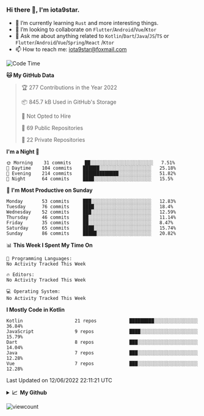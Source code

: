 ### Hi there 👋, I'm iota9star.

- 🌱 I’m currently learning `Rust` and more interesting things.
- 👯 I’m looking to collaborate on `Flutter`/`Android`/`Vue`/`Ktor`
- 💬 Ask me about anything related to `Kotlin`/`Dart`/`Java`/`JS`/`TS` or `Flutter`/`Android`/`Vue`/`Spring`/`React`
  /`Ktor`
- 📫 How to reach me: [iota9star@foxmail.com](iota9star@foxmail.com)



<!--START_SECTION:waka-->
![Code Time](http://img.shields.io/badge/Code%20Time-3%2C088%20hrs%2012%20mins-blue)

**🐱 My GitHub Data** 

> 🏆 277 Contributions in the Year 2022
 > 
> 📦 845.7 kB Used in GitHub's Storage 
 > 
> 🚫 Not Opted to Hire
 > 
> 📜 69 Public Repositories 
 > 
> 🔑 22 Private Repositories  
 > 
**I'm a Night 🦉** 

```text
🌞 Morning    31 commits     ██░░░░░░░░░░░░░░░░░░░░░░░   7.51% 
🌆 Daytime    104 commits    ██████░░░░░░░░░░░░░░░░░░░   25.18% 
🌃 Evening    214 commits    █████████████░░░░░░░░░░░░   51.82% 
🌙 Night      64 commits     ████░░░░░░░░░░░░░░░░░░░░░   15.5%

```
📅 **I'm Most Productive on Sunday** 

```text
Monday       53 commits     ███░░░░░░░░░░░░░░░░░░░░░░   12.83% 
Tuesday      76 commits     ████░░░░░░░░░░░░░░░░░░░░░   18.4% 
Wednesday    52 commits     ███░░░░░░░░░░░░░░░░░░░░░░   12.59% 
Thursday     46 commits     ██░░░░░░░░░░░░░░░░░░░░░░░   11.14% 
Friday       35 commits     ██░░░░░░░░░░░░░░░░░░░░░░░   8.47% 
Saturday     65 commits     ████░░░░░░░░░░░░░░░░░░░░░   15.74% 
Sunday       86 commits     █████░░░░░░░░░░░░░░░░░░░░   20.82%

```


📊 **This Week I Spent My Time On** 

```text
💬 Programming Languages: 
No Activity Tracked This Week

🔥 Editors: 
No Activity Tracked This Week

💻 Operating System: 
No Activity Tracked This Week

```

**I Mostly Code in Kotlin** 

```text
Kotlin                   21 repos            █████████░░░░░░░░░░░░░░░░   36.84% 
JavaScript               9 repos             ████░░░░░░░░░░░░░░░░░░░░░   15.79% 
Dart                     8 repos             ███░░░░░░░░░░░░░░░░░░░░░░   14.04% 
Java                     7 repos             ███░░░░░░░░░░░░░░░░░░░░░░   12.28% 
Vue                      7 repos             ███░░░░░░░░░░░░░░░░░░░░░░   12.28%

```



 Last Updated on 12/06/2022 22:11:21 UTC
<!--END_SECTION:waka-->

<details>
  <summary><b>📈&nbsp;&nbsp;My Github</b></summary>
  <br>
  <img src='https://github-profile-trophy.vercel.app/?username=iota9star'>
  <img src='https://bad-apple-github-readme.vercel.app/api?show_bg=1&username=iota9star&hide_title=true'>
  <img src='http://cr-skills-chart-widget.azurewebsites.net/api/api?username=iota9star'>
</details>


![viewcount](https://count.getloli.com/get/@iota9star?theme=rule34)
